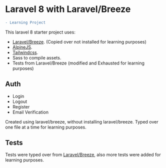 # Laravel 8 with Laravel/Breeze

```diff
- Learning Project
```

This laravel 8 starter project uses:

- [Laravel/Breeze](https://github.com/laravel/breeze). (Copied over not installed for learning purposes)
- [AlpineJS](https://github.com/alpinejs/alpine).
- [Tailwindcss](https://tailwindcss.com/).
- Sass to compile assets.
- Tests from Laravel/Breeze (modified and Exhausted for learning purposes)

## Auth

- Login
- Logout
- Register
- Email Verification

Created using laravel/breeze, without installing laravel/breeze.
Typed over one file at a time for learning purposes.

## Tests

Tests were typed over from [Laravel/Breeze](https://github.com/laravel/breeze), also more tests were added for learning purposes.
